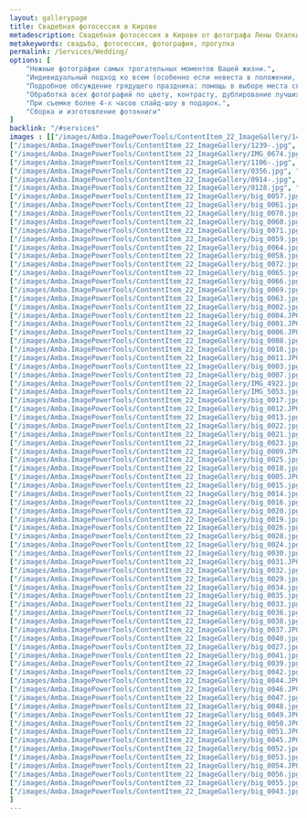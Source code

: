 ```yaml
---
layout: gallerypage
title: Свадебная фотосессия в Кирове
metadescription: Свадебная фотосессия в Кирове от фотографа Лены Охапкиной, примеры свадебных фотографий
metakeywords: свадьба, фотосессия, фотография, прогулка
permalink: /Services/Wedding/
options: [
    "Нежные фотографии самых трогательных моментов Вашей жизни.",
    "Индивидуальный подход ко всем (особенно если невеста в положении, у молодоженов добрые глаза или если одного из них зовут Елена).",
    "Подробное обсуждение грядущего праздника: помощь в выборе места съемки, консультации и контакты специалистов свадебной индустрии (операторы, ведущие, флористы).",
    "Обработка всех фотографий по цвету, контрасту, дублирование лучших кадров в ретро (черно-белом) стиле.",
    "При съемке более 4-х часов слайд-шоу в подарок.",
    "Сборка и изготовление фотокниги"
]
backlink: "/#services"
images : [["/images/Amba.ImagePowerTools/ContentItem_22_ImageGallery/1421.jpg", "/images/Amba.ImageCache/Default/Amba.ImagePowerTools/ContentItem_22_ImageGallery/1421-DE91E73BE9C37EDAAEEF74A71944B1F6.jpg", "места для свадебной фотосессии Киров"], 
["/images/Amba.ImagePowerTools/ContentItem_22_ImageGallery/1239-.jpg", "/images/Amba.ImageCache/Default/Amba.ImagePowerTools/ContentItem_22_ImageGallery/1239--DE91E73BE9C37EDAAEEF74A71944B1F6.jpg", "места для свадебной фотосессии Киров"], 
["/images/Amba.ImagePowerTools/ContentItem_22_ImageGallery/IMG_0674.jpg", "/images/Amba.ImageCache/Default/Amba.ImagePowerTools/ContentItem_22_ImageGallery/IMG_0674-DE91E73BE9C37EDAAEEF74A71944B1F6.jpg", "места для свадебной фотосессии Киров"], 
["/images/Amba.ImagePowerTools/ContentItem_22_ImageGallery/1106-.jpg", "/images/Amba.ImageCache/Default/Amba.ImagePowerTools/ContentItem_22_ImageGallery/1106--DE91E73BE9C37EDAAEEF74A71944B1F6.jpg", "места для свадебной фотосессии Киров"], 
["/images/Amba.ImagePowerTools/ContentItem_22_ImageGallery/0356.jpg", "/images/Amba.ImageCache/Default/Amba.ImagePowerTools/ContentItem_22_ImageGallery/0356-DE91E73BE9C37EDAAEEF74A71944B1F6.jpg", "Киров театр Кукол"], 
["/images/Amba.ImagePowerTools/ContentItem_22_ImageGallery/0914-.jpg", "/images/Amba.ImageCache/Default/Amba.ImagePowerTools/ContentItem_22_ImageGallery/0914--DE91E73BE9C37EDAAEEF74A71944B1F6.jpg", "Киров театр Кукол"], 
["/images/Amba.ImagePowerTools/ContentItem_22_ImageGallery/0128.jpg", "/images/Amba.ImageCache/Default/Amba.ImagePowerTools/ContentItem_22_ImageGallery/0128-DE91E73BE9C37EDAAEEF74A71944B1F6.jpg", "Утро невесты"], 
["/images/Amba.ImagePowerTools/ContentItem_22_ImageGallery/big_0057.jpg", "/images/Amba.ImageCache/Default/Amba.ImagePowerTools/ContentItem_22_ImageGallery/big_0057-DE91E73BE9C37EDAAEEF74A71944B1F6.jpg", "свадебная фотосессия Киров"], 
["/images/Amba.ImagePowerTools/ContentItem_22_ImageGallery/big_0061.jpg", "/images/Amba.ImageCache/Default/Amba.ImagePowerTools/ContentItem_22_ImageGallery/big_0061-DE91E73BE9C37EDAAEEF74A71944B1F6.jpg", "венчание Киров"], 
["/images/Amba.ImagePowerTools/ContentItem_22_ImageGallery/big_0070.jpg", "/images/Amba.ImageCache/Default/Amba.ImagePowerTools/ContentItem_22_ImageGallery/big_0070-DE91E73BE9C37EDAAEEF74A71944B1F6.jpg", "свадебная фотосессия Киров"], 
["/images/Amba.ImagePowerTools/ContentItem_22_ImageGallery/big_0060.jpg", "/images/Amba.ImageCache/Default/Amba.ImagePowerTools/ContentItem_22_ImageGallery/big_0060-DE91E73BE9C37EDAAEEF74A71944B1F6.jpg", "свадебная фотосессия Киров"], 
["/images/Amba.ImagePowerTools/ContentItem_22_ImageGallery/big_0071.jpg", "/images/Amba.ImageCache/Default/Amba.ImagePowerTools/ContentItem_22_ImageGallery/big_0071-DE91E73BE9C37EDAAEEF74A71944B1F6.jpg", "веселая свадьба Киров"], 
["/images/Amba.ImagePowerTools/ContentItem_22_ImageGallery/big_0059.jpg", "/images/Amba.ImageCache/Default/Amba.ImagePowerTools/ContentItem_22_ImageGallery/big_0059-DE91E73BE9C37EDAAEEF74A71944B1F6.jpg", "свадебная фотосессия Киров"], 
["/images/Amba.ImagePowerTools/ContentItem_22_ImageGallery/big_0064.jpg", "/images/Amba.ImageCache/Default/Amba.ImagePowerTools/ContentItem_22_ImageGallery/big_0064-DE91E73BE9C37EDAAEEF74A71944B1F6.jpg", "свадебная фотосессия Киров"], 
["/images/Amba.ImagePowerTools/ContentItem_22_ImageGallery/big_0058.jpg", "/images/Amba.ImageCache/Default/Amba.ImagePowerTools/ContentItem_22_ImageGallery/big_0058-DE91E73BE9C37EDAAEEF74A71944B1F6.jpg", "свадебная фотосессия Киров"], 
["/images/Amba.ImagePowerTools/ContentItem_22_ImageGallery/big_0072.jpg", "/images/Amba.ImageCache/Default/Amba.ImagePowerTools/ContentItem_22_ImageGallery/big_0072-DE91E73BE9C37EDAAEEF74A71944B1F6.jpg", "места для свадебной фотосессии Киров"], 
["/images/Amba.ImagePowerTools/ContentItem_22_ImageGallery/big_0065.jpg", "/images/Amba.ImageCache/Default/Amba.ImagePowerTools/ContentItem_22_ImageGallery/big_0065-DE91E73BE9C37EDAAEEF74A71944B1F6.jpg", "места для свадебной фотосессии Киров"], 
["/images/Amba.ImagePowerTools/ContentItem_22_ImageGallery/big_0066.jpg", "/images/Amba.ImageCache/Default/Amba.ImagePowerTools/ContentItem_22_ImageGallery/big_0066-DE91E73BE9C37EDAAEEF74A71944B1F6.jpg", "свадебная фотосессия Киров"], 
["/images/Amba.ImagePowerTools/ContentItem_22_ImageGallery/big_0069.jpg", "/images/Amba.ImageCache/Default/Amba.ImagePowerTools/ContentItem_22_ImageGallery/big_0069-DE91E73BE9C37EDAAEEF74A71944B1F6.jpg", "свадебная фотосессия Киров"], 
["/images/Amba.ImagePowerTools/ContentItem_22_ImageGallery/big_0063.jpg", "/images/Amba.ImageCache/Default/Amba.ImagePowerTools/ContentItem_22_ImageGallery/big_0063-DE91E73BE9C37EDAAEEF74A71944B1F6.jpg", "свадебная фотосессия Киров"], 
["/images/Amba.ImagePowerTools/ContentItem_22_ImageGallery/big_0002.jpg", "/images/Amba.ImageCache/Default/Amba.ImagePowerTools/ContentItem_22_ImageGallery/big_0002-DE91E73BE9C37EDAAEEF74A71944B1F6.jpg", "места для свадебной фотосессии Киров"], 
["/images/Amba.ImagePowerTools/ContentItem_22_ImageGallery/big_0004.JPG", "/images/Amba.ImageCache/Default/Amba.ImagePowerTools/ContentItem_22_ImageGallery/big_0004-DE91E73BE9C37EDAAEEF74A71944B1F6.jpg", "места для свадебной фотосессии Киров"], 
["/images/Amba.ImagePowerTools/ContentItem_22_ImageGallery/big_0001.JPG", "/images/Amba.ImageCache/Default/Amba.ImagePowerTools/ContentItem_22_ImageGallery/big_0001-DE91E73BE9C37EDAAEEF74A71944B1F6.jpg", "Утро невесты"], 
["/images/Amba.ImagePowerTools/ContentItem_22_ImageGallery/big_0006.JPG", "/images/Amba.ImageCache/Default/Amba.ImagePowerTools/ContentItem_22_ImageGallery/big_0006-DE91E73BE9C37EDAAEEF74A71944B1F6.jpg", "места для свадебной фотосессии Киров"], 
["/images/Amba.ImagePowerTools/ContentItem_22_ImageGallery/big_0008.jpg", "/images/Amba.ImageCache/Default/Amba.ImagePowerTools/ContentItem_22_ImageGallery/big_0008-DE91E73BE9C37EDAAEEF74A71944B1F6.jpg", "места для свадебной фотосессии Киров"], 
["/images/Amba.ImagePowerTools/ContentItem_22_ImageGallery/big_0010.jpg", "/images/Amba.ImageCache/Default/Amba.ImagePowerTools/ContentItem_22_ImageGallery/big_0010-DE91E73BE9C37EDAAEEF74A71944B1F6.jpg", "места для свадебной фотосессии Киров"], 
["/images/Amba.ImagePowerTools/ContentItem_22_ImageGallery/big_0011.JPG", "/images/Amba.ImageCache/Default/Amba.ImagePowerTools/ContentItem_22_ImageGallery/big_0011-DE91E73BE9C37EDAAEEF74A71944B1F6.jpg", "места для свадебной фотосессии Киров"], 
["/images/Amba.ImagePowerTools/ContentItem_22_ImageGallery/big_0003.jpg", "/images/Amba.ImageCache/Default/Amba.ImagePowerTools/ContentItem_22_ImageGallery/big_0003-DE91E73BE9C37EDAAEEF74A71944B1F6.jpg", "места для свадебной фотосессии Киров"], 
["/images/Amba.ImagePowerTools/ContentItem_22_ImageGallery/big_0007.jpg", "/images/Amba.ImageCache/Default/Amba.ImagePowerTools/ContentItem_22_ImageGallery/big_0007-DE91E73BE9C37EDAAEEF74A71944B1F6.jpg", "фотограф на свадьбу Киров"], 
["/images/Amba.ImagePowerTools/ContentItem_22_ImageGallery/IMG_4922.jpg", "/images/Amba.ImageCache/Default/Amba.ImagePowerTools/ContentItem_22_ImageGallery/IMG_4922-DE91E73BE9C37EDAAEEF74A71944B1F6.jpg", "фотограф на свадьбу Киров"], 
["/images/Amba.ImagePowerTools/ContentItem_22_ImageGallery/IMG_5053.jpg", "/images/Amba.ImageCache/Default/Amba.ImagePowerTools/ContentItem_22_ImageGallery/IMG_5053-DE91E73BE9C37EDAAEEF74A71944B1F6.jpg", "фотограф на свадьбу Киров"], 
["/images/Amba.ImagePowerTools/ContentItem_22_ImageGallery/big_0017.jpg", "/images/Amba.ImageCache/Default/Amba.ImagePowerTools/ContentItem_22_ImageGallery/big_0017-DE91E73BE9C37EDAAEEF74A71944B1F6.jpg", "фотограф на свадьбу Киров"], 
["/images/Amba.ImagePowerTools/ContentItem_22_ImageGallery/big_0012.JPG", "/images/Amba.ImageCache/Default/Amba.ImagePowerTools/ContentItem_22_ImageGallery/big_0012-DE91E73BE9C37EDAAEEF74A71944B1F6.jpg", "фотограф на свадьбу Киров"], 
["/images/Amba.ImagePowerTools/ContentItem_22_ImageGallery/big_0013.jpg", "/images/Amba.ImageCache/Default/Amba.ImagePowerTools/ContentItem_22_ImageGallery/big_0013-DE91E73BE9C37EDAAEEF74A71944B1F6.jpg", "фотограф на свадьбу Киров"], 
["/images/Amba.ImagePowerTools/ContentItem_22_ImageGallery/big_0022.jpg", "/images/Amba.ImageCache/Default/Amba.ImagePowerTools/ContentItem_22_ImageGallery/big_0022-DE91E73BE9C37EDAAEEF74A71944B1F6.jpg", "места для свадебной фотосессии Киров"], 
["/images/Amba.ImagePowerTools/ContentItem_22_ImageGallery/big_0021.jpg", "/images/Amba.ImageCache/Default/Amba.ImagePowerTools/ContentItem_22_ImageGallery/big_0021-DE91E73BE9C37EDAAEEF74A71944B1F6.jpg", "свадебный фотограф Киров"], 
["/images/Amba.ImagePowerTools/ContentItem_22_ImageGallery/big_0023.jpg", "/images/Amba.ImageCache/Default/Amba.ImagePowerTools/ContentItem_22_ImageGallery/big_0023-DE91E73BE9C37EDAAEEF74A71944B1F6.jpg", "свадебный фотограф Киров"], 
["/images/Amba.ImagePowerTools/ContentItem_22_ImageGallery/big_0009.JPG", "/images/Amba.ImageCache/Default/Amba.ImagePowerTools/ContentItem_22_ImageGallery/big_0009-DE91E73BE9C37EDAAEEF74A71944B1F6.jpg", "места для свадебной фотосессии Киров"], 
["/images/Amba.ImagePowerTools/ContentItem_22_ImageGallery/big_0025.jpg", "/images/Amba.ImageCache/Default/Amba.ImagePowerTools/ContentItem_22_ImageGallery/big_0025-DE91E73BE9C37EDAAEEF74A71944B1F6.jpg", "свадебный фотограф Киров"], 
["/images/Amba.ImagePowerTools/ContentItem_22_ImageGallery/big_0018.jpg", "/images/Amba.ImageCache/Default/Amba.ImagePowerTools/ContentItem_22_ImageGallery/big_0018-DE91E73BE9C37EDAAEEF74A71944B1F6.jpg", "свадебный фотограф Киров"], 
["/images/Amba.ImagePowerTools/ContentItem_22_ImageGallery/big_0005.JPG", "/images/Amba.ImageCache/Default/Amba.ImagePowerTools/ContentItem_22_ImageGallery/big_0005-DE91E73BE9C37EDAAEEF74A71944B1F6.jpg", "места для свадебной фотосессии Киров"], 
["/images/Amba.ImagePowerTools/ContentItem_22_ImageGallery/big_0015.jpg", "/images/Amba.ImageCache/Default/Amba.ImagePowerTools/ContentItem_22_ImageGallery/big_0015-DE91E73BE9C37EDAAEEF74A71944B1F6.jpg", "свадебный фотограф Киров"], 
["/images/Amba.ImagePowerTools/ContentItem_22_ImageGallery/big_0014.jpg", "/images/Amba.ImageCache/Default/Amba.ImagePowerTools/ContentItem_22_ImageGallery/big_0014-DE91E73BE9C37EDAAEEF74A71944B1F6.jpg", "свадебный фотограф Киров"], 
["/images/Amba.ImagePowerTools/ContentItem_22_ImageGallery/big_0016.jpg", "/images/Amba.ImageCache/Default/Amba.ImagePowerTools/ContentItem_22_ImageGallery/big_0016-DE91E73BE9C37EDAAEEF74A71944B1F6.jpg", "Кировский костел фотосессия"], 
["/images/Amba.ImagePowerTools/ContentItem_22_ImageGallery/big_0020.jpg", "/images/Amba.ImageCache/Default/Amba.ImagePowerTools/ContentItem_22_ImageGallery/big_0020-DE91E73BE9C37EDAAEEF74A71944B1F6.jpg", "свадебный фотограф Киров"], 
["/images/Amba.ImagePowerTools/ContentItem_22_ImageGallery/big_0019.jpg", "/images/Amba.ImageCache/Default/Amba.ImagePowerTools/ContentItem_22_ImageGallery/big_0019-DE91E73BE9C37EDAAEEF74A71944B1F6.jpg", "свадебный фотограф Киров"], 
["/images/Amba.ImagePowerTools/ContentItem_22_ImageGallery/big_0026.jpg", "/images/Amba.ImageCache/Default/Amba.ImagePowerTools/ContentItem_22_ImageGallery/big_0026-DE91E73BE9C37EDAAEEF74A71944B1F6.jpg", "Кировский костел фотосессия"], 
["/images/Amba.ImagePowerTools/ContentItem_22_ImageGallery/big_0028.jpg", "/images/Amba.ImageCache/Default/Amba.ImagePowerTools/ContentItem_22_ImageGallery/big_0028-DE91E73BE9C37EDAAEEF74A71944B1F6.jpg", "свадебный фотограф Киров"], 
["/images/Amba.ImagePowerTools/ContentItem_22_ImageGallery/big_0024.jpg", "/images/Amba.ImageCache/Default/Amba.ImagePowerTools/ContentItem_22_ImageGallery/big_0024-DE91E73BE9C37EDAAEEF74A71944B1F6.jpg", "свадебный фотограф Киров"], 
["/images/Amba.ImagePowerTools/ContentItem_22_ImageGallery/big_0030.jpg", "/images/Amba.ImageCache/Default/Amba.ImagePowerTools/ContentItem_22_ImageGallery/big_0030-DE91E73BE9C37EDAAEEF74A71944B1F6.jpg", "фотограф на свадьбу Киров"], 
["/images/Amba.ImagePowerTools/ContentItem_22_ImageGallery/big_0031.JPG", "/images/Amba.ImageCache/Default/Amba.ImagePowerTools/ContentItem_22_ImageGallery/big_0031-DE91E73BE9C37EDAAEEF74A71944B1F6.jpg", ""], 
["/images/Amba.ImagePowerTools/ContentItem_22_ImageGallery/big_0032.jpg", "/images/Amba.ImageCache/Default/Amba.ImagePowerTools/ContentItem_22_ImageGallery/big_0032-DE91E73BE9C37EDAAEEF74A71944B1F6.jpg", "фотограф на свадьбу Киров"], 
["/images/Amba.ImagePowerTools/ContentItem_22_ImageGallery/big_0029.jpg", "/images/Amba.ImageCache/Default/Amba.ImagePowerTools/ContentItem_22_ImageGallery/big_0029-DE91E73BE9C37EDAAEEF74A71944B1F6.jpg", "фотограф на свадьбу Киров"], 
["/images/Amba.ImagePowerTools/ContentItem_22_ImageGallery/big_0034.jpg", "/images/Amba.ImageCache/Default/Amba.ImagePowerTools/ContentItem_22_ImageGallery/big_0034-DE91E73BE9C37EDAAEEF74A71944B1F6.jpg", "фотограф на свадьбу Киров"], 
["/images/Amba.ImagePowerTools/ContentItem_22_ImageGallery/big_0035.jpg", "/images/Amba.ImageCache/Default/Amba.ImagePowerTools/ContentItem_22_ImageGallery/big_0035-DE91E73BE9C37EDAAEEF74A71944B1F6.jpg", "фотограф на свадьбу Киров"], 
["/images/Amba.ImagePowerTools/ContentItem_22_ImageGallery/big_0033.jpg", "/images/Amba.ImageCache/Default/Amba.ImagePowerTools/ContentItem_22_ImageGallery/big_0033-DE91E73BE9C37EDAAEEF74A71944B1F6.jpg", "фотограф на свадьбу Киров"], 
["/images/Amba.ImagePowerTools/ContentItem_22_ImageGallery/big_0036.jpg", "/images/Amba.ImageCache/Default/Amba.ImagePowerTools/ContentItem_22_ImageGallery/big_0036-DE91E73BE9C37EDAAEEF74A71944B1F6.jpg", "фотограф на свадьбу Киров"], 
["/images/Amba.ImagePowerTools/ContentItem_22_ImageGallery/big_0038.jpg", "/images/Amba.ImageCache/Default/Amba.ImagePowerTools/ContentItem_22_ImageGallery/big_0038-DE91E73BE9C37EDAAEEF74A71944B1F6.jpg", "фотограф на свадьбу Киров"], 
["/images/Amba.ImagePowerTools/ContentItem_22_ImageGallery/big_0037.JPG", "/images/Amba.ImageCache/Default/Amba.ImagePowerTools/ContentItem_22_ImageGallery/big_0037-DE91E73BE9C37EDAAEEF74A71944B1F6.jpg", "фотограф на свадьбу Киров"], 
["/images/Amba.ImagePowerTools/ContentItem_22_ImageGallery/big_0040.jpg", "/images/Amba.ImageCache/Default/Amba.ImagePowerTools/ContentItem_22_ImageGallery/big_0040-DE91E73BE9C37EDAAEEF74A71944B1F6.jpg", "фотограф на свадьбу Киров"], 
["/images/Amba.ImagePowerTools/ContentItem_22_ImageGallery/big_0027.jpg", "/images/Amba.ImageCache/Default/Amba.ImagePowerTools/ContentItem_22_ImageGallery/big_0027-DE91E73BE9C37EDAAEEF74A71944B1F6.jpg", "фотограф на свадьбу Киров"], 
["/images/Amba.ImagePowerTools/ContentItem_22_ImageGallery/big_0041.jpg", "/images/Amba.ImageCache/Default/Amba.ImagePowerTools/ContentItem_22_ImageGallery/big_0041-DE91E73BE9C37EDAAEEF74A71944B1F6.jpg", "места для свадебной фотосессии Киров"], 
["/images/Amba.ImagePowerTools/ContentItem_22_ImageGallery/big_0039.jpg", "/images/Amba.ImageCache/Default/Amba.ImagePowerTools/ContentItem_22_ImageGallery/big_0039-DE91E73BE9C37EDAAEEF74A71944B1F6.jpg", "места для свадебной фотосессии Киров"], 
["/images/Amba.ImagePowerTools/ContentItem_22_ImageGallery/big_0042.jpg", "/images/Amba.ImageCache/Default/Amba.ImagePowerTools/ContentItem_22_ImageGallery/big_0042-DE91E73BE9C37EDAAEEF74A71944B1F6.jpg", "места для свадебной фотосессии Киров"], 
["/images/Amba.ImagePowerTools/ContentItem_22_ImageGallery/big_0044.JPG", "/images/Amba.ImageCache/Default/Amba.ImagePowerTools/ContentItem_22_ImageGallery/big_0044-DE91E73BE9C37EDAAEEF74A71944B1F6.jpg", ""], 
["/images/Amba.ImagePowerTools/ContentItem_22_ImageGallery/big_0046.JPG", "/images/Amba.ImageCache/Default/Amba.ImagePowerTools/ContentItem_22_ImageGallery/big_0046-DE91E73BE9C37EDAAEEF74A71944B1F6.jpg", "фотограф на свадьбу Киров"], 
["/images/Amba.ImagePowerTools/ContentItem_22_ImageGallery/big_0047.jpg", "/images/Amba.ImageCache/Default/Amba.ImagePowerTools/ContentItem_22_ImageGallery/big_0047-DE91E73BE9C37EDAAEEF74A71944B1F6.jpg", "фотограф на свадьбу Киров"], 
["/images/Amba.ImagePowerTools/ContentItem_22_ImageGallery/big_0048.jpg", "/images/Amba.ImageCache/Default/Amba.ImagePowerTools/ContentItem_22_ImageGallery/big_0048-DE91E73BE9C37EDAAEEF74A71944B1F6.jpg", "фотограф на свадьбу Киров"], 
["/images/Amba.ImagePowerTools/ContentItem_22_ImageGallery/big_0049.JPG", "/images/Amba.ImageCache/Default/Amba.ImagePowerTools/ContentItem_22_ImageGallery/big_0049-DE91E73BE9C37EDAAEEF74A71944B1F6.jpg", "фотограф на свадьбу Киров"], 
["/images/Amba.ImagePowerTools/ContentItem_22_ImageGallery/big_0050.JPG", "/images/Amba.ImageCache/Default/Amba.ImagePowerTools/ContentItem_22_ImageGallery/big_0050-DE91E73BE9C37EDAAEEF74A71944B1F6.jpg", "фотограф на свадьбу Киров"], 
["/images/Amba.ImagePowerTools/ContentItem_22_ImageGallery/big_0051.JPG", "/images/Amba.ImageCache/Default/Amba.ImagePowerTools/ContentItem_22_ImageGallery/big_0051-DE91E73BE9C37EDAAEEF74A71944B1F6.jpg", "фотограф на свадьбу Киров"], 
["/images/Amba.ImagePowerTools/ContentItem_22_ImageGallery/big_0045.JPG", "/images/Amba.ImageCache/Default/Amba.ImagePowerTools/ContentItem_22_ImageGallery/big_0045-DE91E73BE9C37EDAAEEF74A71944B1F6.jpg", "фотограф на свадьбу Киров"], 
["/images/Amba.ImagePowerTools/ContentItem_22_ImageGallery/big_0052.jpg", "/images/Amba.ImageCache/Default/Amba.ImagePowerTools/ContentItem_22_ImageGallery/big_0052-DE91E73BE9C37EDAAEEF74A71944B1F6.jpg", "фотограф на свадьбу Киров"], 
["/images/Amba.ImagePowerTools/ContentItem_22_ImageGallery/big_0053.jpg", "/images/Amba.ImageCache/Default/Amba.ImagePowerTools/ContentItem_22_ImageGallery/big_0053-DE91E73BE9C37EDAAEEF74A71944B1F6.jpg", "Неторжественная регистрация фотосессия"], 
["/images/Amba.ImagePowerTools/ContentItem_22_ImageGallery/big_0054.JPG", "/images/Amba.ImageCache/Default/Amba.ImagePowerTools/ContentItem_22_ImageGallery/big_0054-DE91E73BE9C37EDAAEEF74A71944B1F6.jpg", "фотограф на свадьбу Киров"], 
["/images/Amba.ImagePowerTools/ContentItem_22_ImageGallery/big_0056.jpg", "/images/Amba.ImageCache/Default/Amba.ImagePowerTools/ContentItem_22_ImageGallery/big_0056-DE91E73BE9C37EDAAEEF74A71944B1F6.jpg", "фотограф на свадьбу Киров"], 
["/images/Amba.ImagePowerTools/ContentItem_22_ImageGallery/big_0055.jpg", "/images/Amba.ImageCache/Default/Amba.ImagePowerTools/ContentItem_22_ImageGallery/big_0055-DE91E73BE9C37EDAAEEF74A71944B1F6.jpg", "фотограф на свадьбу Киров"], 
["/images/Amba.ImagePowerTools/ContentItem_22_ImageGallery/big_0043.jpg", "/images/Amba.ImageCache/Default/Amba.ImagePowerTools/ContentItem_22_ImageGallery/big_0043-DE91E73BE9C37EDAAEEF74A71944B1F6.jpg", "фотограф на свадьбу Киров"]
]
---
```


